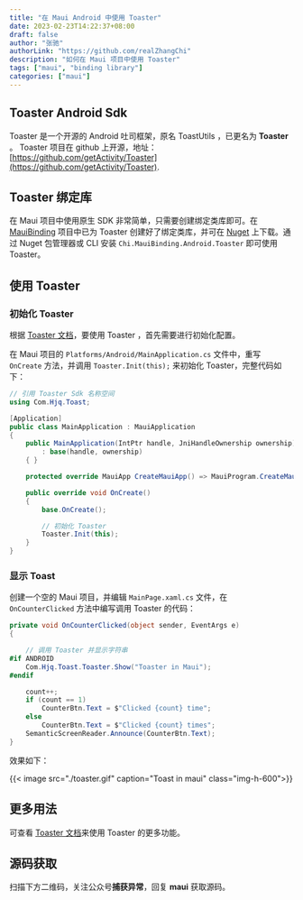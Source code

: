 ```yaml
---
title: "在 Maui Android 中使用 Toaster"
date: 2023-02-23T14:22:37+08:00
draft: false
author: "张驰"
authorLink: "https://github.com/realZhangChi"
description: "如何在 Maui 项目中使用 Toaster"
tags: ["maui", "binding library"]
categories: ["maui"]
---
```


## Toaster Android Sdk

Toaster 是一个开源的 Android 吐司框架，原名 ToastUtils ，已更名为 **Toaster** 。
Toaster 项目在 github 上开源，地址：[https://github.com/getActivity/Toaster](https://github.com/getActivity/Toaster).

## Toaster 绑定库

在 Maui 项目中使用原生 SDK 非常简单，只需要创建绑定类库即可。在 [MauiBinding](https://github.com/realZhangChi/MauiBinding) 项目中已为 Toaster 创建好了绑定类库，并可在 [Nuget](https://www.nuget.org/packages/Chi.MauiBinding.Android.Toaster/) 上下载。通过 Nuget 包管理器或 CLI 安装 `Chi.MauiBinding.Android.Toaster` 即可使用 Toaster。

## 使用 Toaster

### 初始化 Toaster

根据 [Toaster 文档](https://github.com/getActivity/Toaster#%E5%88%9D%E5%A7%8B%E5%8C%96%E6%A1%86%E6%9E%B6)，要使用 Toaster ，首先需要进行初始化配置。

在 Maui 项目的 `Platforms/Android/MainApplication.cs` 文件中，重写 `OnCreate` 方法，并调用 `Toaster.Init(this);` 来初始化 Toaster，完整代码如下：

``` cs
// 引用 Toaster Sdk 名称空间
using Com.Hjq.Toast;

[Application]
public class MainApplication : MauiApplication
{
    public MainApplication(IntPtr handle, JniHandleOwnership ownership)
        : base(handle, ownership)
    { }

    protected override MauiApp CreateMauiApp() => MauiProgram.CreateMauiApp();

    public override void OnCreate()
    {
        base.OnCreate();

        // 初始化 Toaster
        Toaster.Init(this);
    }
}
```

### 显示 Toast

创建一个空的 Maui 项目，并编辑 `MainPage.xaml.cs` 文件，在 `OnCounterClicked` 方法中编写调用 Toaster 的代码：

``` csharp
private void OnCounterClicked(object sender, EventArgs e)
{

    // 调用 Toaster 并显示字符串
#if ANDROID
    Com.Hjq.Toast.Toaster.Show("Toaster in Maui");
#endif

    count++;
    if (count == 1)
        CounterBtn.Text = $"Clicked {count} time";
    else
        CounterBtn.Text = $"Clicked {count} times";
    SemanticScreenReader.Announce(CounterBtn.Text);
}
```

效果如下：

{{< image src="./toaster.gif" caption="Toast in maui" class="img-h-600">}}

## 更多用法

可查看 [Toaster 文档](https://github.com/getActivity/Toaster#%E6%A1%86%E6%9E%B6-api-%E4%BB%8B%E7%BB%8D)来使用 Toaster 的更多功能。

## 源码获取

扫描下方二维码，关注公众号**捕获异常**，回复 **maui** 获取源码。
